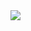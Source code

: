 <img src="https://img.shields.io/badge/Spotify-1ED760?&style=for-the-badge&logo=spotify&logoColor=white" />
